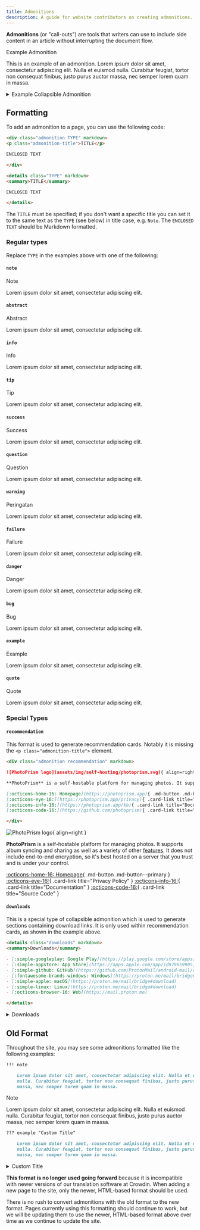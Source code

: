```yaml
---
title: Admonitions
description: A guide for website contributors on creating admonitions.
---
```


**Admonitions** (or "call-outs") are tools that writers can use to include side content in an article without interrupting the document flow.

<div class="admonition example" markdown>
<p class="admonition-title">Example Admonition</p>

This is an example of an admonition. Lorem ipsum dolor sit amet, consectetur adipiscing elit. Nulla et euismod nulla. Curabitur feugiat, tortor non consequat finibus, justo purus auctor massa, nec semper lorem quam in massa.

</div>

<details class="example" markdown>
<summary>Example Collapsible Admonition</summary>

This is an example of a collapsible admonition. Lorem ipsum dolor sit amet, consectetur adipiscing elit. Nulla et euismod nulla. Curabitur feugiat, tortor non consequat finibus, justo purus auctor massa, nec semper lorem quam in massa.

</details>

## Formatting

To add an admonition to a page, you can use the following code:

```markdown title="Admonition"
<div class="admonition TYPE" markdown>
<p class="admonition-title">TITLE</p>

ENCLOSED TEXT

</div>
```

```markdown title="Collapsible Admonition"
<details class="TYPE" markdown>
<summary>TITLE</summary>

ENCLOSED TEXT

</details>
```

The `TITLE` must be specified; if you don't want a specific title you can set it to the same text as the `TYPE` (see below) in title case, e.g. `Note`. The `ENCLOSED TEXT` should be Markdown formatted.

### Regular types

Replace `TYPE` in the examples above with one of the following:

#### `note`

<div class="admonition note" markdown>
<p class="admonition-title">Note</p>

Lorem ipsum dolor sit amet, consectetur adipiscing elit.

</div>

#### `abstract`

<div class="admonition abstract" markdown>
<p class="admonition-title">Abstract</p>

Lorem ipsum dolor sit amet, consectetur adipiscing elit.

</div>

#### `info`

<div class="admonition info" markdown>
<p class="admonition-title">Info</p>

Lorem ipsum dolor sit amet, consectetur adipiscing elit.

</div>

#### `tip`

<div class="admonition tip" markdown>
<p class="admonition-title">Tip</p>

Lorem ipsum dolor sit amet, consectetur adipiscing elit.

</div>

#### `success`

<div class="admonition success" markdown>
<p class="admonition-title">Success</p>

Lorem ipsum dolor sit amet, consectetur adipiscing elit.

</div>

#### `question`

<div class="admonition question" markdown>
<p class="admonition-title">Question</p>

Lorem ipsum dolor sit amet, consectetur adipiscing elit.

</div>

#### `warning`

<div class="admonition warning" markdown>
<p class="admonition-title">Peringatan</p>

Lorem ipsum dolor sit amet, consectetur adipiscing elit.

</div>

#### `failure`

<div class="admonition failure" markdown>
<p class="admonition-title">Failure</p>

Lorem ipsum dolor sit amet, consectetur adipiscing elit.

</div>

#### `danger`

<div class="admonition danger" markdown>
<p class="admonition-title">Danger</p>

Lorem ipsum dolor sit amet, consectetur adipiscing elit.

</div>

#### `bug`

<div class="admonition bug" markdown>
<p class="admonition-title">Bug</p>

Lorem ipsum dolor sit amet, consectetur adipiscing elit.

</div>

#### `example`

<div class="admonition example" markdown>
<p class="admonition-title">Example</p>

Lorem ipsum dolor sit amet, consectetur adipiscing elit.

</div>

#### `quote`

<div class="admonition quote" markdown>
<p class="admonition-title">Quote</p>

Lorem ipsum dolor sit amet, consectetur adipiscing elit.

</div>

### Special Types

#### `recommendation`

This format is used to generate recommendation cards. Notably it is missing the `<p class="admonition-title">` element.

```markdown title="Recommendation Card"
<div class="admonition recommendation" markdown>

![PhotoPrism logo](assets/img/self-hosting/photoprism.svg){ align=right }

**PhotoPrism** is a self-hostable platform for managing photos. It supports album syncing and sharing as well as a variety of other [features](https://photoprism.app/features). It does not include end-to-end encryption, so it's best hosted on a server that you trust and is under your control.

[:octicons-home-16: Homepage](https://photoprism.app){ .md-button .md-button--primary }
[:octicons-eye-16:](https://photoprism.app/privacy){ .card-link title="Privacy Policy" }
[:octicons-info-16:](https://photoprism.app/kb){ .card-link title="Documentation" }
[:octicons-code-16:](https://github.com/photoprism){ .card-link title="Source Code" }

</div>
```

<div class="result" markdown>

<div class="admonition recommendation" markdown>

![PhotoPrism logo](../assets/img/self-hosting/photoprism.svg){ align=right }

**PhotoPrism** is a self-hostable platform for managing photos. It supports album syncing and sharing as well as a variety of other [features](https://photoprism.app/features). It does not include end-to-end encryption, so it's best hosted on a server that you trust and is under your control.

[:octicons-home-16: Homepage](https://photoprism.app){ .md-button .md-button--primary }
[:octicons-eye-16:](https://photoprism.app/privacy){ .card-link title="Privacy Policy" }
[:octicons-info-16:](https://photoprism.app/kb){ .card-link title="Documentation" }
[:octicons-code-16:](https://github.com/photoprism){ .card-link title="Source Code" }

</div>

</div>

#### `downloads`

This is a special type of collapsible admonition which is used to generate sections containing download links. It is only used within recommendation cards, as shown in the example above.

```markdown title="Downloads Section"
<details class="downloads" markdown>
<summary>Downloads</summary>

- [:simple-googleplay: Google Play](https://play.google.com/store/apps/details?id=ch.protonmail.android)
- [:simple-appstore: App Store](https://apps.apple.com/app/id979659905)
- [:simple-github: GitHub](https://github.com/ProtonMail/android-mail/releases)
- [:fontawesome-brands-windows: Windows](https://proton.me/mail/bridge#download)
- [:simple-apple: macOS](https://proton.me/mail/bridge#download)
- [:simple-linux: Linux](https://proton.me/mail/bridge#download)
- [:octicons-browser-16: Web](https://mail.proton.me)

</details>
```

<div class="result" markdown>

<details class="downloads" markdown>
<summary>Downloads</summary>

- [:simple-googleplay: Google Play](https://play.google.com/store/apps/details?id=ch.protonmail.android)
- [:simple-appstore: App Store](https://apps.apple.com/app/id979659905)
- [:simple-github: GitHub](https://github.com/ProtonMail/android-mail/releases)
- [:fontawesome-brands-windows: Windows](https://proton.me/mail/bridge#download)
- [:simple-apple: macOS](https://proton.me/mail/bridge#download)
- [:simple-linux: Linux](https://proton.me/mail/bridge#download)
- [:octicons-browser-16: Web](https://mail.proton.me)

</details>

</div>

## Old Format

Throughout the site, you may see some admonitions formatted like the following examples:

```markdown title="Admonition"
!!! note

    Lorem ipsum dolor sit amet, consectetur adipiscing elit. Nulla et euismod
    nulla. Curabitur feugiat, tortor non consequat finibus, justo purus auctor
    massa, nec semper lorem quam in massa.
```

<div class="result" markdown>

<div class="admonition note" markdown>
<p class="admonition-title">Note</p>

Lorem ipsum dolor sit amet, consectetur adipiscing elit. Nulla et euismod
nulla. Curabitur feugiat, tortor non consequat finibus, justo purus auctor
massa, nec semper lorem quam in massa.

</div>

</div>

```markdown title="Collapsible Admonition"
??? example "Custom Title"

    Lorem ipsum dolor sit amet, consectetur adipiscing elit. Nulla et euismod
    nulla. Curabitur feugiat, tortor non consequat finibus, justo purus auctor
    massa, nec semper lorem quam in massa.
```

<div class="result" markdown>

<details class="example" markdown>
<summary>Custom Title</summary>

Lorem ipsum dolor sit amet, consectetur adipiscing elit. Nulla et euismod
nulla. Curabitur feugiat, tortor non consequat finibus, justo purus auctor
massa, nec semper lorem quam in massa.

</details>

</div>

**This format is no longer used going forward** because it is incompatible with newer versions of our translation software at Crowdin. When adding a new page to the site, only the newer, HTML-based format should be used.

There is no rush to convert admonitions with the old format to the new format. Pages currently using this formatting should continue to work, but we will be updating them to use the newer, HTML-based format above over time as we continue to update the site.
